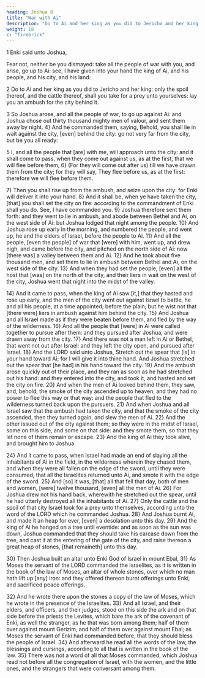 ```yaml
---
heading: Joshua 8
title: "War with Ai"
description: "Do to Ai and her king as you did to Jericho and her king: only the spoil thereof"
weight: 18
c: "firebrick"
---
```




1 Enki said unto Joshua, 

Fear not, neither be you dismayed: take all the people of war with you, and
arise, go up to Ai: see, I have given into your hand the king
of Ai, and his people, and his city, and his land: 

2 Do to Ai and her king as you did to Jericho and her king: only the spoil thereof, and the cattle thereof, shall you take for a prey unto yourselves: lay you an ambush
for the city behind it.

3 So Joshua arose, and all the people of war, to go up against Ai: and Joshua chose out thirty thousand mighty men of valour, and sent them away by night. 4} And he
commanded them, saying, Behold, you shall lie in wait
against the city, [even] behind the city: go not very far from
the city, but be you all ready: 

5 I, and all the people that [are] with me, will approach unto the city: and it shall
come to pass, when they come out against us, as at the first,
that we will flee before them, 6} (For they will come out
after us) till we have drawn them from the city; for they will
say, They flee before us, as at the first: therefore we will
flee before them. 

7} Then you shall rise up from the
ambush, and seize upon the city: for Enki
will deliver it into your hand. 8} And it shall be, when ye
have taken the city, [that] you shall set the city on fire:
according to the commandment of Enki shall you do.
See, I have commanded you. 9} Joshua therefore sent
them forth: and they went to lie in ambush, and abode
between Bethel and Ai, on the west side of Ai: but Joshua
lodged that night among the people. 10} And Joshua
rose up early in the morning, and numbered the people, and
went up, he and the elders of Israel, before the people to Ai.
11} And all the people, [even the people] of war that
[were] with him, went up, and drew nigh, and came before
the city, and pitched on the north side of Ai: now [there
was] a valley between them and Ai. 12} And he took
about five thousand men, and set them to lie in ambush
between Bethel and Ai, on the west side of the city. 13}
And when they had set the people, [even] all the host that [was] on the north of the city, and their liers in wait on the
west of the city, Joshua went that night into the midst of the
valley.

14} And it came to pass, when the king of Ai saw [it,]
that they hasted and rose up early, and the men of the city
went out against Israel to battle, he and all his people, at a
time appointed, before the plain; but he wist not that [there
were] liers in ambush against him behind the city. 15}
And Joshua and all Israel made as if they were beaten
before them, and fled by the way of the wilderness. 16}
And all the people that [were] in Ai were called together to
pursue after them: and they pursued after Joshua, and were
drawn away from the city. 17} And there was not a man
left in Ai or Bethel, that went not out after Israel: and they
left the city open, and pursued after Israel. 18} And the
LORD said unto Joshua, Stretch out the spear that [is] in your
hand toward Ai; for I will give it into thine hand. And
Joshua stretched out the spear that [he had] in his hand
toward the city. 19} And the ambush arose quickly out
of their place, and they ran as soon as he had stretched out
his hand: and they entered into the city, and took it, and
hasted and set the city on fire. 20} And when the men of
Ai looked behind them, they saw, and, behold, the smoke of
the city ascended up to heaven, and they had no power to
flee this way or that way: and the people that fled to the
wilderness turned back upon the pursuers. 21} And when
Joshua and all Israel saw that the ambush had taken the city,
and that the smoke of the city ascended, then they turned
again, and slew the men of Ai. 22} And the other issued
out of the city against them; so they were in the midst of
Israel, some on this side, and some on that side: and they
smote them, so that they let none of them remain or escape.
23} And the king of Ai they took alive, and brought him
to Joshua. 

24} And it came to pass, when Israel had
made an end of slaying all the inhabitants of Ai in the field,
in the wilderness wherein they chased them, and when they
were all fallen on the edge of the sword, until they were
consumed, that all the Israelites returned unto Ai, and smote
it with the edge of the sword. 25} And [so] it was, [that]
all that fell that day, both of men and women, [were] twelve
thousand, [even] all the men of Ai. 26} For Joshua drew
not his hand back, wherewith he stretched out the spear,
until he had utterly destroyed all the inhabitants of Ai.
27} Only the cattle and the spoil of that city Israel took
for a prey unto themselves, according unto the word of the
LORD which he commanded Joshua. 28} And Joshua
burnt Ai, and made it an heap for ever, [even] a desolation
unto this day. 29} And the king of Ai he hanged on a
tree until eventide: and as soon as the sun was down, Joshua
commanded that they should take his carcase down from the
tree, and cast it at the entering of the gate of the city, and
raise thereon a great heap of stones, [that remaineth] unto
this day.

30} Then Joshua built an altar unto Enki God of
Israel in mount Ebal, 31} As Moses the servant of the
LORD commanded the Israelites, as it is written in
the book of the law of Moses, an altar of whole stones, over
which no man hath lift up [any] iron: and they offered
thereon burnt offerings unto Enki, and sacrificed
peace offerings.

32} And he wrote there upon the stones a copy of the
law of Moses, which he wrote in the presence of the
Israelites. 33} And all Israel, and their elders,
and officers, and their judges, stood on this side the ark and
on that side before the priests the Levites, which bare the
ark of the covenant of Enki, as well the stranger, as he that was born among them; half of them over against mount Gerizim, and half of them over against mount Ebal; as
Moses the servant of Enki had commanded before,
that they should bless the people of Israel. 34} And
afterward he read all the words of the law, the blessings and
cursings, according to all that is written in the book of the
law. 35} There was not a word of all that Moses
commanded, which Joshua read not before all the
congregation of Israel, with the women, and the little ones,
and the strangers that were conversant among them.